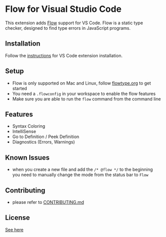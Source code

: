 # Flow for Visual Studio Code

This extension adds [Flow](http://flowtype.org) support for VS Code. Flow is a static type checker, designed to find type errors in JavaScript programs.

## Installation

Follow the [instructions](https://code.visualstudio.com/docs/editor/extension-gallery) for VS Code extension installation.

## Setup

* Flow is only supported on Mac and Linux, follow [flowtype.org](http://flowtype.org/docs/getting-started.html#_) to get started
* You need a `.flowconfig` in your workspace to enable the flow features
* Make sure you are able to run the `flow` command from the command line

## Features

* Syntax Coloring
* IntelliSense
* Go to Definition / Peek Definition
* Diagnostics (Errors, Warnings)

## Known Issues

* when you create a new file and add the `/* @flow */` to the beginning you need to manually change the mode from the status bar to `Flow`

## Contributing

* please refer to [CONTRIBUTING.md](CONTRIBUTING.md)

## License
[See here](LICENSE)
